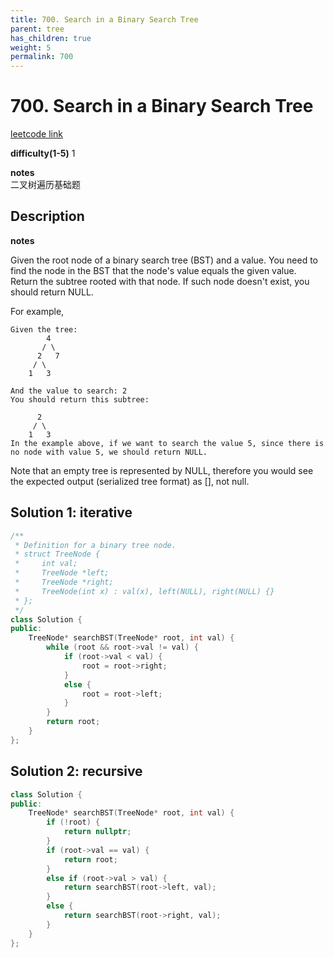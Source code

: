 ```yaml
---
title: 700. Search in a Binary Search Tree
parent: tree
has_children: true
weight: 5
permalink: 700
---
```

# 700. Search in a Binary Search Tree
[leetcode link](https://leetcode.com/problems/search-in-a-binary-search-tree/)

**difficulty(1-5)** 
1

**notes**   
二叉树遍历基础题

## Description
**notes**   

Given the root node of a binary search tree (BST) and a value. You need to find the node in the BST that the node's value equals the given value. Return the subtree rooted with that node. If such node doesn't exist, you should return NULL.

For example, 
```
Given the tree:
        4
       / \
      2   7
     / \
    1   3

And the value to search: 2
You should return this subtree:

      2     
     / \   
    1   3
In the example above, if we want to search the value 5, since there is no node with value 5, we should return NULL.
```
Note that an empty tree is represented by NULL, therefore you would see the expected output (serialized tree format) as [], not null.

## Solution 1: iterative
```c++
/**
 * Definition for a binary tree node.
 * struct TreeNode {
 *     int val;
 *     TreeNode *left;
 *     TreeNode *right;
 *     TreeNode(int x) : val(x), left(NULL), right(NULL) {}
 * };
 */
class Solution {
public:
    TreeNode* searchBST(TreeNode* root, int val) {
        while (root && root->val != val) {
            if (root->val < val) {
                root = root->right;
            }
            else {
                root = root->left;
            }
        }
        return root;
    }
};
```

## Solution 2: recursive 
```c++
class Solution {
public:
    TreeNode* searchBST(TreeNode* root, int val) {
        if (!root) {
            return nullptr;
        }
        if (root->val == val) {
            return root;
        }
        else if (root->val > val) {
            return searchBST(root->left, val);
        }
        else {
            return searchBST(root->right, val);
        }
    }
};
```